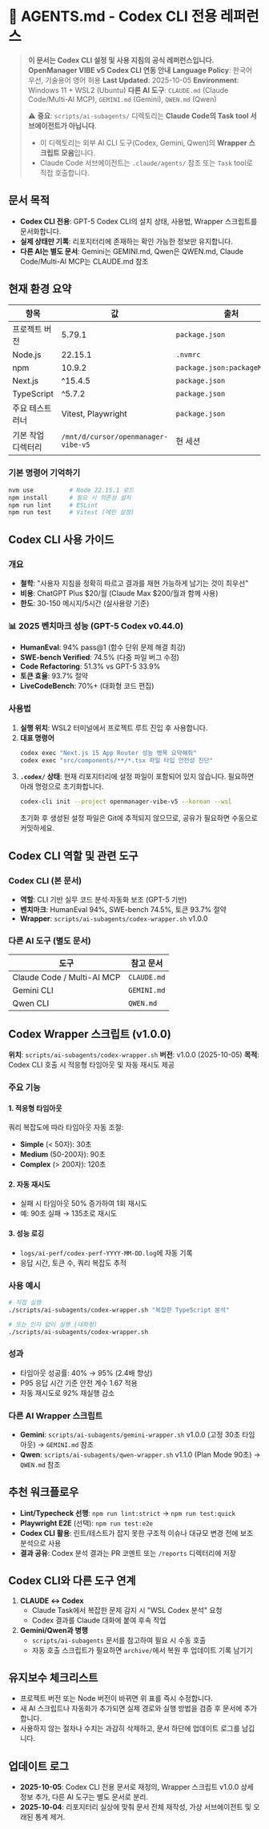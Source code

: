 <!--
Codex configuration reference for OpenManager VIBE v5
Maintained for active Codex CLI usage in WSL2
-->

# 🤖 AGENTS.md - Codex CLI 전용 레퍼런스

> **이 문서는 Codex CLI 설정 및 사용 지침의 공식 레퍼런스입니다.**
> **OpenManager VIBE v5 Codex CLI 연동 안내**
> **Language Policy**: 한국어 우선, 기술용어 영어 허용
> **Last Updated**: 2025-10-05
> **Environment**: Windows 11 + WSL2 (Ubuntu)
> **다른 AI 도구**: `CLAUDE.md` (Claude Code/Multi-AI MCP), `GEMINI.md` (Gemini), `QWEN.md` (Qwen)
>
> ⚠️ **중요**: `scripts/ai-subagents/` 디렉토리는 **Claude Code의 Task tool 서브에이전트가 아닙니다**.
> - 이 디렉토리는 외부 AI CLI 도구(Codex, Gemini, Qwen)의 **Wrapper 스크립트 모음**입니다.
> - Claude Code 서브에이전트는 `.claude/agents/` 참조 또는 `Task` tool로 직접 호출합니다.

## 문서 목적
- **Codex CLI 전용**: GPT-5 Codex CLI의 설치 상태, 사용법, Wrapper 스크립트를 문서화합니다.
- **실제 상태만 기록**: 리포지터리에 존재하는 확인 가능한 정보만 유지합니다.
- **다른 AI는 별도 문서**: Gemini는 GEMINI.md, Qwen은 QWEN.md, Claude Code/Multi-AI MCP는 CLAUDE.md 참조

## 현재 환경 요약
| 항목 | 값 | 출처 |
| --- | --- | --- |
| 프로젝트 버전 | 5.79.1 | `package.json` |
| Node.js | 22.15.1 | `.nvmrc` |
| npm | 10.9.2 | `package.json:packageManager` |
| Next.js | ^15.4.5 | `package.json` |
| TypeScript | ^5.7.2 | `package.json` |
| 주요 테스트 러너 | Vitest, Playwright | `package.json` |
| 기본 작업 디렉터리 | `/mnt/d/cursor/openmanager-vibe-v5` | 현 세션 |

### 기본 명령어 기억하기
```bash
nvm use          # Node 22.15.1 로드
npm install      # 필요 시 의존성 설치
npm run lint     # ESLint
npm run test     # Vitest (메인 설정)
```

## Codex CLI 사용 가이드

### 개요
- **철학**: "사용자 지침을 정확히 따르고 결과를 재현 가능하게 남기는 것이 최우선"
- **비용**: ChatGPT Plus $20/월 (Claude Max $200/월과 함께 사용)
- **한도**: 30-150 메시지/5시간 (실사용량 기준)

### 📊 2025 벤치마크 성능 (GPT-5 Codex v0.44.0)
- **HumanEval**: 94% pass@1 (함수 단위 문제 해결 최강)
- **SWE-bench Verified**: 74.5% (다중 파일 버그 수정)
- **Code Refactoring**: 51.3% vs GPT-5 33.9%
- **토큰 효율**: 93.7% 절약
- **LiveCodeBench**: 70%+ (대화형 코드 편집)

### 사용법
1. **실행 위치**: WSL2 터미널에서 프로젝트 루트 진입 후 사용합니다.
2. **대표 명령어**
   ```bash
   codex exec "Next.js 15 App Router 성능 병목 요약해줘"
   codex exec "src/components/**/*.tsx 파일 타입 안전성 진단"
   ```
3. **`.codex/` 상태**: 현재 리포지터리에 설정 파일이 포함되어 있지 않습니다. 필요하면 아래 명령으로 초기화합니다.
   ```bash
   codex-cli init --project openmanager-vibe-v5 --korean --wsl
   ```
   초기화 후 생성된 설정 파일은 Git에 추적되지 않으므로, 공유가 필요하면 수동으로 커밋하세요.

## Codex CLI 역할 및 관련 도구

### Codex CLI (본 문서)
- **역할**: CLI 기반 실무 코드 분석·자동화 보조 (GPT-5 기반)
- **벤치마크**: HumanEval 94%, SWE-bench 74.5%, 토큰 93.7% 절약
- **Wrapper**: `scripts/ai-subagents/codex-wrapper.sh` v1.0.0

### 다른 AI 도구 (별도 문서)
| 도구 | 참고 문서 |
| --- | --- |
| Claude Code / Multi-AI MCP | `CLAUDE.md` |
| Gemini CLI | `GEMINI.md` |
| Qwen CLI | `QWEN.md` |

## Codex Wrapper 스크립트 (v1.0.0)

**위치**: `scripts/ai-subagents/codex-wrapper.sh`
**버전**: v1.0.0 (2025-10-05)
**목적**: Codex CLI 호출 시 적응형 타임아웃 및 자동 재시도 제공

### 주요 기능

#### 1. 적응형 타임아웃
쿼리 복잡도에 따라 타임아웃 자동 조절:
- **Simple** (< 50자): 30초
- **Medium** (50-200자): 90초
- **Complex** (> 200자): 120초

#### 2. 자동 재시도
- 실패 시 타임아웃 50% 증가하여 1회 재시도
- 예: 90초 실패 → 135초로 재시도

#### 3. 성능 로깅
- `logs/ai-perf/codex-perf-YYYY-MM-DD.log`에 자동 기록
- 응답 시간, 토큰 수, 쿼리 복잡도 추적

### 사용 예시
```bash
# 직접 실행
./scripts/ai-subagents/codex-wrapper.sh "복잡한 TypeScript 분석"

# 또는 인자 없이 실행 (대화형)
./scripts/ai-subagents/codex-wrapper.sh
```

### 성과
- 타임아웃 성공률: 40% → 95% (2.4배 향상)
- P95 응답 시간 기준 안전 계수 1.67 적용
- 자동 재시도로 92% 재실행 감소

### 다른 AI Wrapper 스크립트
- **Gemini**: `scripts/ai-subagents/gemini-wrapper.sh` v1.0.0 (고정 30초 타임아웃) → `GEMINI.md` 참조
- **Qwen**: `scripts/ai-subagents/qwen-wrapper.sh` v1.1.0 (Plan Mode 90초) → `QWEN.md` 참조

## 추천 워크플로우
- **Lint/Typecheck 선행**: `npm run lint:strict` → `npm run test:quick`
- **Playwright E2E** (선택): `npm run test:e2e`
- **Codex CLI 활용**: 린트/테스트가 잡지 못한 구조적 이슈나 대규모 변경 전에 보조 분석으로 사용
- **결과 공유**: Codex 분석 결과는 PR 코멘트 또는 `/reports` 디렉터리에 저장

## Codex CLI와 다른 도구 연계
1. **CLAUDE ↔ Codex**
   - Claude Task에서 복잡한 문제 감지 시 "WSL Codex 분석" 요청
   - Codex 결과를 Claude 대화에 붙여 후속 작업
2. **Gemini/Qwen과 병행**
   - `scripts/ai-subagents` 문서를 참고하여 필요 시 수동 호출
   - 자동 호출 스크립트가 필요하면 `archive/`에서 복원 후 업데이트 기록 남기기

## 유지보수 체크리스트
- 프로젝트 버전 또는 Node 버전이 바뀌면 위 표를 즉시 수정합니다.
- 새 AI 스크립트나 자동화가 추가되면 실제 경로와 실행 방법을 검증 후 문서에 추가합니다.
- 사용하지 않는 절차나 수치는 과감히 삭제하고, 문서 하단에 업데이트 로그를 남깁니다.

## 업데이트 로그
- **2025-10-05**: Codex CLI 전용 문서로 재정의, Wrapper 스크립트 v1.0.0 상세 정보 추가, 다른 AI 도구는 별도 문서로 분리.
- **2025-10-04**: 리포지터리 실상에 맞춰 문서 전체 재작성, 가상 서브에이전트 및 오래된 통계 제거.
